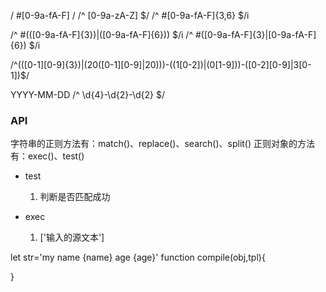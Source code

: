 
/ #[0-9a-fA-F] /
/^ [0-9a-zA-Z] $/
/^ #[0-9a-fA-F]{3,6} $/i

/^ #(([0-9a-fA-F]{3})|([0-9a-fA-F]{6})) $/i
/^ #([0-9a-fA-F]{3}|[0-9a-fA-F]{6}) $/i



/^(([0-1][0-9]{3})|(20([0-1][0-9]|20)))-((1[0-2])|(0[1-9]))-([0-2][0-9]|3[0-1])$/


YYYY-MM-DD
/^ \d{4}-\d{2}-\d{2} $/

### API
 字符串的正则方法有：match()、replace()、search()、split()
 正则对象的方法有：exec()、test()
- test 
    1. 判断是否匹配成功

- exec
    1. ['输入的源文本']



let str='my name {name} age {age}'
function compile(obj,tpl){
    
}
